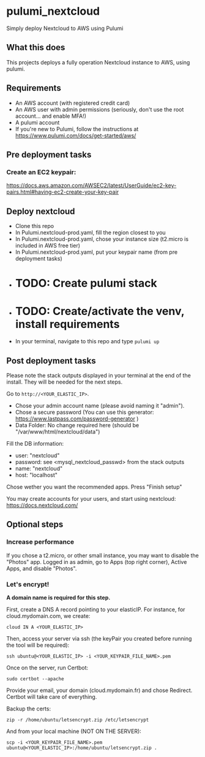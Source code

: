 # pulumi_nextcloud
Simply deploy Nextcloud to AWS using Pulumi

## What this does
This projects deploys a fully operation Nextcloud instance to AWS, using pulumi.

## Requirements
- An AWS account (with registered credit card)
- An AWS user with admin permissions (seriously, don't use the root account... and enable MFA!)
- A pulumi account
- If you're new to Pulumi, follow the instructions at https://www.pulumi.com/docs/get-started/aws/

## Pre deployment tasks
### Create an EC2 keypair:
https://docs.aws.amazon.com/AWSEC2/latest/UserGuide/ec2-key-pairs.html#having-ec2-create-your-key-pair


## Deploy nextcloud
- Clone this repo
- In Pulumi.nextcloud-prod.yaml, fill the region closest to you
- In Pulumi.nextcloud-prod.yaml, chose your instance size (t2.micro is included in AWS free tier)
- In Pulumi.nextcloud-prod.yaml, put your keypair name (from pre deployment tasks)
- # TODO: Create pulumi stack
- # TODO: Create/activate the venv, install requirements
- In your terminal, navigate to this repo and type ```pulumi up```

## Post deployment tasks
Please note the stack outputs displayed in your terminal at the end of the install. They will be needed for the next steps.

Go to `http://<YOUR_ELASTIC_IP>`.

- Chose your admin account name (please avoid naming it "admin").
- Chose a secure password (You can use this generator: https://www.lastpass.com/password-generator )
- Data Folder: No change required here (should be "/var/www/html/nextcloud/data")

Fill the DB information:
- user: "nextcloud"
- password: see <mysql_nextcloud_passwd> from the stack outputs
- name: "nextcloud"
- host: "localhost"

Chose wether you want the recommended apps.
Press "Finish setup"

You may create accounts for your users, and start using nextcloud:
https://docs.nextcloud.com/

## Optional steps
### Increase performance
If you chose a t2.micro, or other small instance, you may want to disable the "Photos" app.
Logged in as admin, go to Apps (top right corner),  Active Apps, and disable "Photos".

### Let's encrypt!
**A domain name is required for this step.**

First, create a DNS A record pointing to your elasticIP. For instance, for cloud.mydomain.com, we create:

```cloud IN A <YOUR_ELASTIC_IP>```

Then, access your server via ssh (the keyPair you created before running the tool will be required):

```ssh ubuntu@<YOUR_ELASTIC_IP> -i <YOUR_KEYPAIR_FILE_NAME>.pem```

Once on the server, run Certbot:

```sudo certbot --apache```

Provide your email, your domain (cloud.mydomain.fr) and chose Redirect. Certbot will take care of everything.

Backup the certs:

```zip -r /home/ubuntu/letsencrypt.zip /etc/letsencrypt```

And from your local machine (NOT ON THE SERVER):

```scp -i <YOUR_KEYPAIR_FILE_NAME>.pem ubuntu@<YOUR_ELASTIC_IP>:/home/ubuntu/letsencrypt.zip .```

